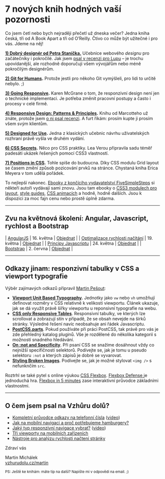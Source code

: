 # 7 nových knih hodných vaší pozornosti

Co jsem četl nebo bych nejraději přečetl už dneska večer? Jedna kniha česká, tři od A Book Apart a tři od O’Reilly. Čtivo co může být užitečné i pro vás. Jdeme na něj!

**[1) Dobrý designér od Petra Staníčka.](http://pixy.cz/kniha-dobrydesigner/)** Učebnice webového *designu* pro začátečníky i pokročilé. Jak jsem [psal v recenzi pro Lupu](http://www.lupa.cz/clanky/pixyho-ucebnice-muze-pomoci-vychovat-generaci-dobrych-webdesigneru/) – je trochu upovídanější, ale rozhodně doporučuji všem vývojářům nebo méně pokročilým designérům. 

**[2) Git for Humans](https://abookapart.com/products/git-for-humans).** Protože jestli pro někoho Git vymýšleli, pro lidi to určitě nebylo. ;)

**[3) Going Responsive](https://abookapart.com/products/going-responsive).**  Karen McGrane o tom, že responzivní design není jen o technické implementaci. Je potřeba změnit pracovní postupy a často i procesy v celé firmě.

**[4) Responsive Design: Patterns & Principles](https://abookapart.com/products/responsive-design-patterns-principles).** Knihu od Marcotteho už znáte, protože jsem [o ni psal recenzi](http://www.vzhurudolu.cz/blog/51-rwd-patterns-principles). A furt říkám: prosím kupte ji prosím všem svým klientům.

**[5) Designed for Use](http://shop.oreilly.com/product/9781680501605.do).** Jedna z klasických učebnic návrhu uživatelských rozhraní právě vyšla ve druhém vydání. 

**[6) CSS Secrets](http://shop.oreilly.com/product/0636920031123.do).** Něco pro CSS praktiky. Lea Verou připravila sadu téměř padesáti ukázek řešených pomocí CSS3 vlastností.

**[7) Positions in CSS](http://shop.oreilly.com/product/0636920041719.do).** Tohle spíše do budoucna. Díky CSS modulu Grid layout se časem změní způsob pozicování prvků na stránce. Chystaná kniha Erica Meyera v tom udělá pořádek.

To nejlepší nakonec. [Ebooky z končícího vydavatelství FiveSimpleSteps](https://www.fivesimplesteps.com/blogs/news/115270533-some-of-our-books-live-on
) si někteří autoři vydávají sami znovu. Jsou tam ebooky o [CSS3 modulech pro layout](https://rachelandrew.co.uk/books/css3-layout-modules), [style guides](http://maban.co.uk/projects/front-end-style-guides/), [CSS animacích](http://cssanimationspocketguide.com/) a hodně, hodně dalších.  Jsou k dispozici za moc fajn cenu nebo prostě úplně zdarma.

---

## Zvu na květnová školení: Angular, Javascript, rychlost a Bootstrap

| [AngularJS](http://www.vzhurudolu.cz/kurzy/angular) | 16. května | [Objednat](http://www.vzhurudolu.cz/kurzy/angular#objednavka) |
| [Optimalizace rychlosti načítání](http://www.vzhurudolu.cz/kurzy/rychlost-nacitani) | 19. května | [Objednat](http://www.vzhurudolu.cz/kurzy/rychlost-nacitani#objednavka) |
| [Principy Javascriptu](http://www.vzhurudolu.cz/kurzy/javascript) |  24. května | [Objednat](http://www.vzhurudolu.cz/kurzy/javascript#objednavka) |
| [Bootstrap](http://www.vzhurudolu.cz/kurzy/bootstrap) | 2. června | [Objednat](http://www.vzhurudolu.cz/kurzy/bootstrap#objednavka) |

---

## Odkazy jinam: responzivní tabulky v CSS a viewport typografie

Výběr zajímavých odkazů připravil [Martin Pešout](http://www.twitter.com/martinpesout):

- **[Viewport Unit Based Typography](http://zellwk.com/blog/viewport-based-typography/).** Jednotky jako `vw` nebo `vh` umožňují definovat rozměry v CSS relativně k velikosti viewportu. Článek ukazuje, jak se dá využít právě šířky viewportu u reponsivní typografie na webu.
- **[CSS only Responsive Tables](http://dbushell.com/2016/03/04/css-only-responsive-tables/)**. Responsivní tabulky, ve kterých lze scrollovat a zobrazují stín v případě, že se obsah nevejde na šírků stránky. Výsledné řešení navíc neobsahuje ani řádek Javascriptu.
- **[PostCSS.parts](http://postcss.parts/)**. Pokud používáte při práci PostCSS, tak právě pro vás je zde přehledný katalog pluginů. Vše je rozdělené do několika kategorií s možností snadného hledávání.
- **[On :not and Specificity](http://bitsofco.de/on-not-and-specificity/)**. Při psaní CSS se snažíme dosáhnout vždy co nejnižší specifičnosti selektorů. Podívejte se, jak je tomu u pseudo selektoru `:not` a kterých zápisů je dobré se vyvarovat.
- **[Styling Broken Images](http://bitsofco.de/styling-broken-images/)**. Podívejte se, jak je možné stylovat  `<img />` s nefunknčím `src`.

Roztrhl se také pytel s online výukou [CSS Flexbox](http://www.vzhurudolu.cz/prirucka/css3-flexbox). [Flexbox Defense
](http://www.flexboxdefense.com/) je jednoduchá hra. [Flexbox in 5 minutes](http://flexboxin5.com/) zase interaktivní průvodce základními vlastnostmi.

---

## O čem jsem psal na Vzhůru dolů?

- [Kompletní průvodce odkazy na telefonní čísla](http://www.vzhurudolu.cz/blog/57-href-tel) ([video](https://www.youtube.com/watch?v=rbFq9-9o7Fw))
- [Jak na mobilní navigaci a proč potřebujeme hamburgery?](http://www.vzhurudolu.cz/prirucka/mobilni-navigace-hamburger) 
- [Jaký typ responzivní navigace vybrat?](http://www.vzhurudolu.cz/prirucka/responzivni-navigace) ([video](https://www.youtube.com/watch?v=D4IDwYCWfJk))
- [Tři viewporty na mobilních zařízeních](http://www.vzhurudolu.cz/prirucka/viewport-mobily)
- [Nástroje pro analýzu rychlosti načtení stránky](http://www.vzhurudolu.cz/prirucka/rychlost-nastroje)

Zdraví vás

Martin Michálek  
[vzhurudolu.cz/martin](http://vzhurudolu.cz/martin)

<small>PS: Ještě ke knihám: máte tip na další? Napište mi v odpovědi na email. ;)</small>